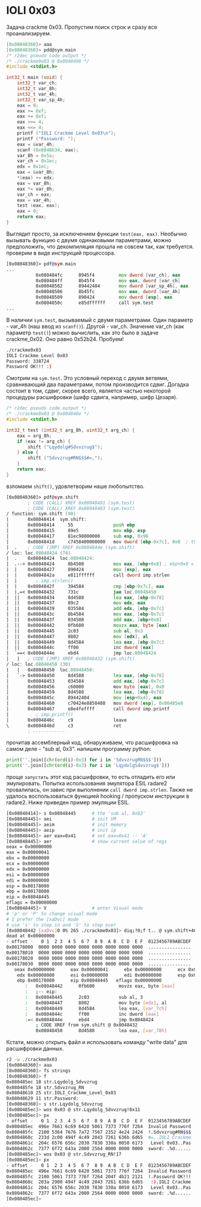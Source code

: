 IOLI 0x03
=========

Задача crackme 0x03. Пропустим поиск строк и сразу все проанализируем.

```C
[0x08048360]> aaa
[0x08048360]> pdd@sym.main
/* r2dec pseudo code output */
/* ./crackme0x03 @ 0x8048498 */
#include <stdint.h>

int32_t main (void) {
    int32_t var_ch;
    int32_t var_8h;
    int32_t var_4h;
    int32_t var_sp_4h;
    eax = 0;
    eax += 0xf;
    eax += 0xf;
    eax >>= 4;
    eax <<= 4;
    printf ("IOLI Crackme Level 0x03\n");
    printf ("Password: ");
    eax = &var_4h;
    scanf (0x8048634, eax);
    var_8h = 0x5a;
    var_ch = 0x1ec;
    edx = 0x1ec;
    eax = &var_8h;
    *(eax) += edx;
    eax = var_8h;
    eax *= var_8h;
    var_ch = eax;
    eax = var_4h;
    test (eax, eax);
    eax = 0;
    return eax;
}
```

Выглядит просто, за исключением функции `test(eax, eax)`. Необычно вызывать функцию с двумя одинаковыми параметрами, можно предположить, что декомпиляция прошла не совсем так, как требуется. проверим в виде инструкций процессора.

```asm
[0x08048360]> pdf@sym.main
...
           0x080484fc      8945f4         mov dword [var_ch], eax
           0x080484ff      8b45f4         mov eax, dword [var_ch]
           0x08048502      89442404       mov dword [var_sp_4h], eax   ; uint32_t arg_ch
           0x08048506      8b45fc         mov eax, dword [var_4h]
           0x08048509      890424         mov dword [esp], eax         ; int32_t arg_8h
           0x0804850c      e85dffffff     call sym.test
...
```

В наличии `sym.test`, вызываемый с двумя параметрами. Один параметр - var_4h (наш ввод из `scanf()`). Другой - var_ch. Значение var_ch (как параметр `test()`) можно вычислить, как это было в задаче crackme_0x02. Оно равно 0x52b24. Пробуем!

```sh
./crackme0x03
IOLI Crackme Level 0x03
Password: 338724
Password OK!!! :)
```

Смотрим на `sym.test`. Это условный переход с двумя ветвями, сравнивающий два параметрами, потом производится сдвиг. Догадка состоит в том, сдвиг, скорее всего, является частью некоторой процедуры расшифровки (шифр сдвига, например, шифр Цезаря).

```C
/* r2dec pseudo code output */
/* ./crackme0x03 @ 0x804846e */
#include <stdint.h>

int32_t test (int32_t arg_8h, uint32_t arg_ch) {
    eax = arg_8h;
    if (eax != arg_ch) {
        shift ("Lqydolg#Sdvvzrug$");
    } else {
        shift ("Sdvvzrug#RN$$$#=,");
    }
    return eax;
}
```

взломаем `shift()`, удовлетворим наше любопытство.

```asm
[0x08048360]> pdf@sym.shift
        ; CODE (CALL) XREF 0x08048491 (sym.test)
        ; CODE (CALL) XREF 0x08048483 (sym.test)
/ function: sym.shift (90)
|       0x08048414  sym.shift:
|       0x08048414     55               push ebp
|       0x08048415     89e5             mov ebp, esp
|       0x08048417     81ec98000000     sub esp, 0x98
|       0x0804841d     c7458400000000   mov dword [ebp-0x7c], 0x0  ; this seems to be a counter
|  .    ; CODE (JMP) XREF 0x0804844e (sym.shift)
/ loc: loc.08048424 (74)
|  .    0x08048424  loc.08048424:
|  .--> 0x08048424     8b4508           mov eax, [ebp+0x8] ; ebp+0x8 = strlen(chain)
|  |    0x08048427     890424           mov [esp], eax
|  |    0x0804842a     e811ffffff       call dword imp.strlen
|  |       ; imp.strlen()
|  |    0x0804842f     394584           cmp [ebp-0x7c], eax
|  |,=< 0x08048432     731c             jae loc.08048450
|  ||   0x08048434     8d4588           lea eax, [ebp-0x78]
|  ||   0x08048437     89c2             mov edx, eax
|  ||   0x08048439     035584           add edx, [ebp-0x7c]
|  ||   0x0804843c     8b4584           mov eax, [ebp-0x7c]
|  ||   0x0804843f     034508           add eax, [ebp+0x8]
|  ||   0x08048442     0fb600           movzx eax, byte [eax]
|  ||   0x08048445     2c03             sub al, 0x3
|  ||   0x08048447     8802             mov [edx], al
|  ||   0x08048449     8d4584           lea eax, [ebp-0x7c]
|  ||   0x0804844c     ff00             inc dword [eax]
|  `==< 0x0804844e     ebd4             jmp loc.08048424
|   |   ; CODE (JMP) XREF 0x08048432 (sym.shift)
/ loc: loc.08048450 (30)
|   |   0x08048450  loc.08048450:
|   `-> 0x08048450     8d4588           lea eax, [ebp-0x78]
|       0x08048453     034584           add eax, [ebp-0x7c]
|       0x08048456     c60000           mov byte [eax], 0x0
|       0x08048459     8d4588           lea eax, [ebp-0x78]
|       0x0804845c     89442404         mov [esp+0x4], eax
|       0x08048460     c70424e8850408   mov dword [esp], 0x80485e8
|       0x08048467     e8e4feffff       call dword imp.printf
|          ; imp.printf()
|       0x0804846c     c9               leave
\       0x0804846d     c3               ret
        ; ------------
```

прочитав ассемблерный код, обнаруживаем, что расшифровка на самом деле - "sub al, 0x3". напишем программу python:

```python
print(''.join([chr(ord(i)-0x3) for i in 'SdvvzrugRN$$$']))
print(''.join([chr(ord(i)-0x3) for i in 'LqydolgSdvvzrug$']))
```

проще `запустить` этот код расшифровки, то есть отладить его или эмулировать. Попытка использования эмулятора ESIL radare2 провалилась, он завис при выполнении `call dword imp.strlen`. Также не удалось воспользоваться функцией hooking / пропуском инструкции в radare2.  Ниже приведен пример эмуляции ESIL.

```sh
[0x08048414]> s 0x08048445		# the 'sub al, 0x03'
[0x08048445]> aei				# init VM
[0x08048445]> aeim				# init memory
[0x08048445]> aeip				# init ip
[0x08048445]> aer eax=0x41		# set eax=0x41 -- 'A'
[0x08048445]> aer				# show current value of regs
oeax = 0x00000000
eax = 0x00000041
ebx = 0x00000000
ecx = 0x00000000
edx = 0x00000000
esi = 0x00000000
edi = 0x00000000
esp = 0x00178000
ebp = 0x00178000
eip = 0x08048445
eflags = 0x00000000
[0x08048445]> V					# enter Visual mode
# 'p' or 'P' to change visual mode
# I prefer the [xaDvc] mode
# use 's' to step in and 'S' to step over
[0x08048442 [xaDvc]0 0% 265 ./crackme0x03]> diq;?0;f t.. @ sym.shift+46 # 0x8048442
dead at 0x00000000
- offset -   0 1  2 3  4 5  6 7  8 9  A B  C D  E F  0123456789ABCDEF
0x00178000  0000 0000 0000 0000 0000 0000 0000 0000  ................
0x00178010  0000 0000 0000 0000 0000 0000 0000 0000  ................
0x00178020  0000 0000 0000 0000 0000 0000 0000 0000  ................
0x00178030  0000 0000 0000 0000 0000 0000 0000 0000  ................
   oeax 0x00000000      eax 0x00000041      ebx 0x00000000      ecx 0x00000000
    edx 0x00000000      esi 0x00000000      edi 0x00000000      esp 0x00178000
    ebp 0x00178000      eip 0x08048445   eflags 0x00000000
       :   0x08048442      0fb600         movzx eax, byte [eax]
       :   ;-- eip:
       :   0x08048445      2c03           sub al, 3
       :   0x08048447      8802           mov byte [edx], al
       :   0x08048449      8d4584         lea eax, [var_7ch]
       :   0x0804844c      ff00           inc dword [eax]
       :=< 0x0804844e      ebd4           jmp 0x8048424
           ; CODE XREF from sym.shift @ 0x8048432
           0x08048450      8d4588         lea eax, [var_78h]
```

Кстати, можно открыть файл и использовать команду "write data" для расшифровки данных.

```sh
r2 -w ./crackme0x03
[0x08048360]> aaa
[0x08048360]> fs strings
[0x08048360]> f
0x080485ec 18 str.Lqydolg_Sdvvzrug
0x080485fe 18 str.Sdvvzrug_RN
0x08048610 25 str.IOLI_Crackme_Level_0x03
0x08048629 11 str.Password:
[0x08048360]> s str.Lqydolg_Sdvvzrug
[0x080485ec]> wos 0x03 @ str.Lqydolg_Sdvvzrug!0x11
[0x080485ec]> px
- offset -   0 1  2 3  4 5  6 7  8 9  A B  C D  E F  0123456789ABCDEF
0x080485ec  496e 7661 6c69 6420 5061 7373 776f 7264  Invalid Password
0x080485fc  2100 5364 7676 7a72 7567 2352 4e24 2424  !.Sdvvzrug#RN$$$
0x0804860c  233d 2c00 494f 4c49 2043 7261 636b 6d65  #=,.IOLI Crackme
0x0804861c  204c 6576 656c 2030 7830 330a 0050 6173   Level 0x03..Pas
0x0804862c  7377 6f72 643a 2000 2564 0000 0000 0000  sword: .%d......
[0x080485ec]> wos 0x03 @ str.Sdvvzrug_RN!17
[0x080485ec]> px
- offset -   0 1  2 3  4 5  6 7  8 9  A B  C D  E F  0123456789ABCDEF
0x080485ec  496e 7661 6c69 6420 5061 7373 776f 7264  Invalid Password
0x080485fc  2100 5061 7373 776f 7264 204f 4b21 2121  !.Password OK!!!
0x0804860c  203a 2900 494f 4c49 2043 7261 636b 6d65   :).IOLI Crackme
0x0804861c  204c 6576 656c 2030 7830 330a 0050 6173   Level 0x03..Pas
0x0804862c  7377 6f72 643a 2000 2564 0000 0000 0000  sword: .%d......
[0x080485ec]>
```
